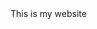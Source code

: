 <DOCTYPE html>
  <html>
    <head>
      <meta charset="utf-s">
      <meta name="viewport" content="width=device-width, initial-scale=1">
                                     <title> My first website </title>
    </head>
    <body>
      This is my website
    </body>
  </html>
